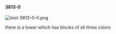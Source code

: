 #### 3813-0
![test-3813-0-0.png](https://github.com/lil-lab/nlvr/raw/master/nlvr/test/images/4/test-3813-0-0.png "test-3813-0-0.png")

there is a tower which has blocks of all three colors
